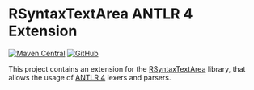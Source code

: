 # RSyntaxTextArea ANTLR 4 Extension

[![Maven Central](https://img.shields.io/maven-central/v/de.tisoft.rsyntaxtextarea/rsyntaxtextarea-antlr4-extension)](https://search.maven.org/artifact/de.tisoft.rsyntaxtextarea/rsyntaxtextarea-antlr4-extension)
[![GitHub](https://img.shields.io/github/license/tisoft/rsyntaxtextarea-antlr4-extension)](LICENSE)

This project contains an extension for the [RSyntaxTextArea](https://github.com/bobbylight/RSyntaxTextArea) library, that allows the usage of [ANTLR 4](https://www.antlr.org) lexers and parsers.